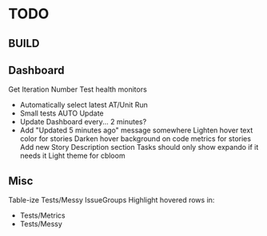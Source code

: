 TODO
====


BUILD
-----


Dashboard
---------
Get Iteration Number
Test health monitors
  - Automatically select latest AT/Unit Run
  - Small tests
AUTO Update
  - Update Dashboard every... 2 minutes?
  - Add "Updated 5 minutes ago" message somewhere
Lighten hover text color for stories
Darken hover background on code metrics for stories
Add new Story Description section
Tasks should only show expando if it needs it
Light theme for cbloom


Misc
----
Table-ize Tests/Messy IssueGroups
Highlight hovered rows in:
  - Tests/Metrics
  - Tests/Messy
